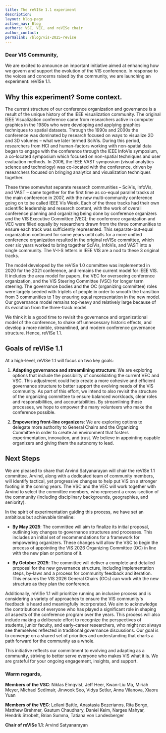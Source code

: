 ```yaml
---
title: The reVISe 1.1 experiment
description: 
layout: blog-page
active_nav: Blog
authors: VSC, VEC, and reVISe chair
author_contact:
permalink: /blog/vis-2025-revise
---
```


### Dear VIS Community,

We are excited to announce an important initiative aimed at enhancing how we govern and support the evolution of the VIS conference. In response to the voices and concerns raised by the community, we are launching an experiment: reVISe 1.1.

## Why this experiment? Some context.

The current structure of our conference organization and governance is a result of the unique history of the IEEE visualization community. The original IEEE Visualization conference came from researchers active in computer graphics in the 1980s who were developing and applying graphics techniques to spatial datasets. Through the 1990s and 2000s the conference was dominated by research focused on ways to visualize 2D and 3D volumes – what we later termed SciVis. During this period, researchers from HCI and human-factors working with non-spatial data began to engage with the conference through the IEEE InfoVis symposium, a co-located symposium which focused on non-spatial techniques and user evaluation methods. In 2006, the IEEE VAST symposium (visual analytics science and technology) was co-located with the conference, driven by researchers focused on bringing analytics and visualization techniques together.

These three somewhat separate research communities – SciVis, InfoVis, and VAST – came together for the first time as co-equal parallel tracks at the main conference in 2007, with the new multi-community conference going on to be called IEEE Vis Week. Each of the three tracks had their own scientific leadership and research content, with the work of overall conference planning and organizing being done by conference organizers and the VIS Executive Committee (VEC); the conference organization and VEC were filled equally by researchers drawn from the three communities to ensure each track was sufficiently represented. This separate-but-equal organization continued for some years until calls for a more unified conference organization resulted in the original reVISe committee, which over six years worked to bring together SciVis, InfoVis, and VAST into a single community. The V-I-S letters in IEEE VIS are a nod to these 3 original tracks.

The model developed by the reVISe 1.0 committee was implemented in 2020 for the 2021 conference, and remains the current model for IEEE VIS. It includes the area model for papers, the VEC for overseeing conference organization, and the VIS Steering Committee (VSC) for longer term steering. The governance bodies and the OC (organizing committee) roles were largely seeded with triplets of people in order to smooth the transition from 3 communities to 1 by ensuring equal representation in the new model. Our governance model remains top-heavy and relatively large because of its evolution from the three-track model.

We think it is a good time to revisit the governance and organizational model of the conference, to shake off unnecessary historic effects, and develop a more nimble, streamlined, and modern conference governance structure. Hence, reVISe 1.1.

## Goals of reVISe 1.1

At a high-level, reVISe 1.1 will focus on two key goals:

1. **Adapting governance and streamlining structure**: We are exploring options that include the possibility of consolidating the current VEC and VSC. This adjustment could help create a more cohesive and efficient governance structure to better support the evolving needs of the VIS community. As part of this effort, we intend to also revisit the structure of the organizing committee to ensure balanced workloads, clear roles and responsibilities, and accountabilities. By streamlining these processes, we hope to empower the many volunteers who make the conference possible.

2. **Empowering front-line organizers**: We are exploring options to delegate more authority to General Chairs and the Organizing Committee in order to create an environment that fosters experimentation, innovation, and trust. We believe in appointing capable organizers and giving them the autonomy to lead.

## Next Steps

We are pleased to share that Arvind Satyanarayan will chair the reVISe 1.1 committee. Arvind, along with a dedicated team of community members, will identify tactical, yet progressive changes to help put VIS on a stronger footing in the coming years. The VSC and the VEC will work together with Arvind to select the committee members, who represent a cross-section of the community (including disciplinary backgrounds, geographies, and seniority).

In the spirit of experimentation guiding this process, we have set an ambitious but achievable timeline:

- **By May 2025**: The committee will aim to finalize its initial proposal, outlining key changes to governance structures and processes. This includes an initial set of recommendations for a framework for empowering organizers. These changes will allow the VSC to begin the process of appointing the VIS 2026 Organizing Committee (OC) in line with the new plan or portions of it.

- **By October 2025**: The committee will deliver a complete and detailed proposal for the new governance structure, including implementation steps, by-laws and a process for community feedback and iteration. This ensures the VIS 2026 General Chairs (GCs) can work with the new structure as they plan the conference.

Additionally, reVISe 1.1 will prioritize running an inclusive process and is considering a variety of approaches to ensure the VIS community's feedback is heard and meaningfully incorporated. We aim to acknowledge the contributions of everyone who has played a significant role in shaping all aspects of the conference program over the years. This process will also include making a deliberate effort to recognize the perspectives of students, junior faculty, and early-career researchers, who might not always see themselves reflected in traditional governance discussions. Our goal is to converge on a shared set of priorities and understanding that charts a path forward for the community as a whole.

This initiative reflects our commitment to evolving and adapting as a community, striving to better serve everyone who makes VIS what it is. We are grateful for your ongoing engagement, insights, and support.

### Warm regards,

**Members of the VSC**:
Niklas Elmqvist, Jeff Heer, Kwan-Liu Ma, Miriah Meyer, Michael Sedlmair, Jinwook Seo, Vidya Setlur, Anna Vilanova, Xiaoru Yuan

**Members of the VEC**:
Leilani Battle, Anastasia Bezerianos, Rita Borgo, Matthew Brehmer, Gautum Chaudhary, Daniel Keim, Narges Mahyar, Hendrik Strobelt, Brian Summa, Tatiana von Landesberger

**Chair of reVISe 1.1**:
Arvind Satyanarayan
